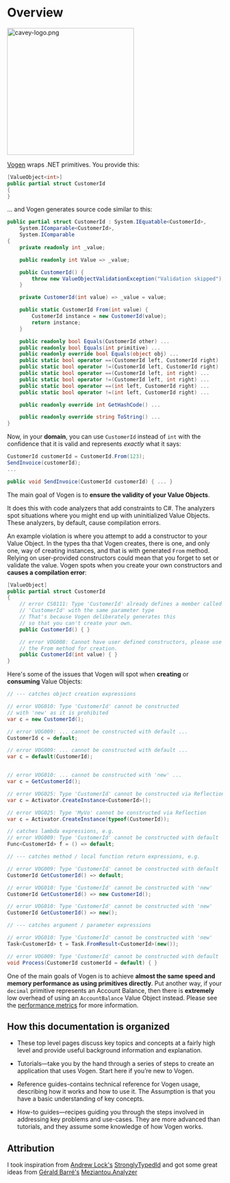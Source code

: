 # Overview

<p >
<img alt="cavey-logo.png" src="cavey-logo.png" width="296"/>
</p>

[Vogen](https://github.com/SteveDunn/Vogen) wraps .NET primitives. You provide this:

``` c#
[ValueObject<int>]
public partial struct CustomerId 
{
}
```

... and Vogen generates source code similar to this:

```c#
public partial struct CustomerId : System.IEquatable<CustomerId>, 
    System.IComparable<CustomerId>, 
    System.IComparable 
{
    private readonly int _value;

    public readonly int Value => _value;

    public CustomerId() {
        throw new ValueObjectValidationException("Validation skipped");
    }

    private CustomerId(int value) => _value = value;

    public static CustomerId From(int value) {
        CustomerId instance = new CustomerId(value);
        return instance;
    }

    public readonly bool Equals(CustomerId other) ...
    public readonly bool Equals(int primitive) ...
    public readonly override bool Equals(object obj) ...
    public static bool operator ==(CustomerId left, CustomerId right)
    public static bool operator !=(CustomerId left, CustomerId right)
    public static bool operator ==(CustomerId left, int right) ...
    public static bool operator !=(CustomerId left, int right) ...
    public static bool operator ==(int left, CustomerId right) ...
    public static bool operator !=(int left, CustomerId right) ...

    public readonly override int GetHashCode() ...

    public readonly override string ToString() ...
}
```

Now, in your **domain**, you can use `CustomerId` instead of `int`
with the confidence that it is valid and represents _exactly_ what it says:

```c#
CustomerId customerId = CustomerId.From(123);
SendInvoice(customerId);
...

public void SendInvoice(CustomerId customerId) { ... }
```

The main goal of Vogen is to **ensure the validity of your Value Objects**.

It does this with code analyzers that add constraints to C#.
The analyzers spot situations where you might end up with uninitialized Value Objects.
These analyzers, by default, cause compilation errors.

An example violation is where you attempt to add a constructor to your Value Object.
In the types tha that Vogen creates, there is one, and only one, way of creating 
instances, and that is with generated `From` method. 
Relying on user-provided constructors could mean that you forget to set or validate the value.
Vogen spots when you create your own constructors and **causes a compilation error**:

```c#
[ValueObject]
public partial struct CustomerId 
{
    // error CS0111: Type 'CustomerId' already defines a member called 
    // 'CustomerId' with the same parameter type
    // That's because Vogen deliberately generates this 
    // so that you can't create your own.
    public CustomerId() { }

    // error VOG008: Cannot have user defined constructors, please use 
    // the From method for creation.
    public CustomerId(int value) { }
}
```

Here's some of the issues that Vogen will spot when **creating** or **consuming** Value Objects:

```c#
// --- catches object creation expressions

// error VOG010: Type 'CustomerId' cannot be constructed 
// with 'new' as it is prohibited
var c = new CustomerId(); 

// error VOG009: ... cannot be constructed with default ...
CustomerId c = default; 

// error VOG009: ... cannot be constructed with default ...
var c = default(CustomerId); 


// error VOG010: ... cannot be constructed with 'new' ...
var c = GetCustomerId(); 

// error VOG025: Type 'CustomerId' cannot be constructed via Reflection
var c = Activator.CreateInstance<CustomerId>(); 

// error VOG025: Type 'MyVo' cannot be constructed via Reflection
var c = Activator.CreateInstance(typeof(CustomerId)); 

// catches lambda expressions, e.g.
// error VOG009: Type 'CustomerId' cannot be constructed with default
Func<CustomerId> f = () => default; 

// --- catches method / local function return expressions, e.g.

// error VOG009: Type 'CustomerId' cannot be constructed with default
CustomerId GetCustomerId() => default; 

// error VOG010: Type 'CustomerId' cannot be constructed with 'new'
CustomerId GetCustomerId() => new CustomerId(); 

// error VOG010: Type 'CustomerId' cannot be constructed with 'new'
CustomerId GetCustomerId() => new();

// --- catches argument / parameter expressions

// error VOG010: Type 'CustomerId' cannot be constructed with 'new'
Task<CustomerId> t = Task.FromResult<CustomerId>(new()); 

// error VOG009: Type 'CustomerId' cannot be constructed with default
void Process(CustomerId customerId = default) { } 
```

One of the main goals of Vogen is to achieve **almost the same speed and memory performance as using
primitives directly**.
Put another way, if your `decimal` primitive represents an Account Balance, then there 
is **extremely** low overhead of using an `AccountBalance` Value Object instead. 
Please see the [performance metrics](Performance.md) for more information.


## How this documentation is organized

* These top level pages discuss key topics and concepts at a fairly high level and provide useful background information
  and explanation.

* Tutorials—take you by the hand through a series of steps to create an application that uses Vogen.
  Start here if you’re new to Vogen.

* Reference guides-contains technical reference for Vogen usage, describing how it works and how to use it.
  The Assumption is that you have a basic understanding of key concepts.

* How-to guides—recipes guiding you through the steps involved in addressing key problems and use-cases.
  They are more advanced than tutorials, and they assume some knowledge of how Vogen works.


## Attribution

I took inspiration from [Andrew Lock's](https://github.com/andrewlock) [StronglyTypedId](https://github.com/andrewlock/StronglyTypedId) and got some great ideas 
from [Gérald Barré's](https://github.com/meziantou) [Meziantou.Analyzer](https://github.com/meziantou/Meziantou.Analyzer)
